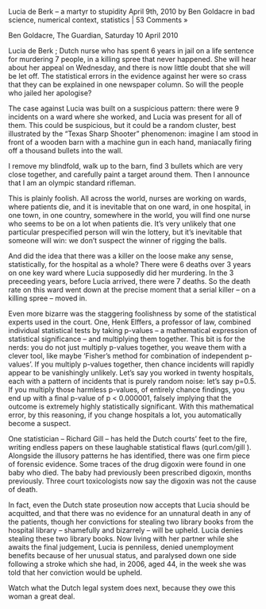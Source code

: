 Lucia de Berk – a martyr to stupidity
 April 9th, 2010 by Ben Goldacre in bad science, numerical context, statistics | 53 Comments »

Ben Goldacre, The Guardian, Saturday 10 April 2010
 
Lucia de Berk ; Dutch nurse who has spent 6 years in jail on a life sentence for murdering 7 people, in a killing spree that never happened. She will hear about her appeal on Wednesday, and there is now little doubt that she will be let off. The statistical errors in the evidence against her were so crass that they can be explained in one newspaper column. So will the people who jailed her apologise?
 
The case against Lucia was built on a suspicious pattern: there were 9 incidents on a ward where she worked, and Lucia was present for all of them. This could be suspicious, but it could be a random cluster, best illustrated by the “Texas Sharp Shooter” phenomenon: imagine I am stood in front of a wooden barn with a machine gun in each hand, maniacally firing off a thousand bullets into the wall.

I remove my blindfold, walk up to the barn, find 3 bullets which are very close together, and
carefully paint a target around them. Then I announce that I am an olympic standard rifleman.
 
This is plainly foolish. All across the world, nurses are working on wards, where patients die, and it is inevitable that on one ward, in one hospital, in one town, in one country, somewhere in the world, you will find one nurse who seems to be on a lot when patients die. It’s very unlikely that one particular prespecified person will win the lottery, but it’s inevitable that someone will win: we don’t suspect the winner of rigging the balls.
 
And did the idea that there was a killer on the loose make any sense, statistically, for the hospital as a whole? There were 6 deaths over 3 years on one key ward where Lucia supposedly did her murdering. In the 3 preceeding years, before Lucia arrived, there were 7 deaths. So the death rate on this ward went down at the precise moment
that a serial killer – on a killing spree – moved in.
 
Even more bizarre was the staggering foolishness by some of the statistical experts used in the court. One, Henk Elffers, a professor of law, combined individual statistical tests by taking
p-values – a mathematical expression of statistical significance – and multiplying them together.
This bit is for the nerds: you do not just multiply p-values together, you weave them with a
clever tool, like maybe ‘Fisher’s method for combination of independent p-values’.
If you multiply p-values together, then chance incidents will rapidly appear to be vanishingly unlikely.
Let’s say you worked in twenty hospitals, each with a pattern of incidents that is purely random noise: let’s say p=0.5. If you multiply those harmless p-values, of entirely chance findings, you end up with a final p-value of p < 0.000001, falsely implying that the outcome is extremely highly statistically significant. With this mathematical error, by this reasoning, if you change hospitals a lot, you automatically become a suspect.
 
One statistician – Richard Gill – has held the Dutch courts’ feet to the fire, writing endless papers on these laughable statistical flaws (qurl.com/gill ). Alongside the illusory patterns he has identified, there was one firm piece of forensic evidence. Some traces of the drug digoxin were found in one baby who died. The baby had previously been prescribed digoxin, months previously. Three court toxicologists now say the digoxin was not the cause of death.
 
In fact, even the Dutch state proseution now accepts that Lucia should be acquitted, and that
there was no evidence for an unnatural death in any of the patients, though her
convictions for stealing two library books from the hospital library – shamefully and bizarrely – will be upheld. Lucia denies stealing these two library books. Now living with her partner while she awaits the final judgement, Lucia is penniless, denied unemployment benefits because of her unusual status, and paralysed down one side following a stroke which she had, in 2006, aged 44, in the week she was told  that her conviction would be upheld.

Watch what the Dutch legal system does next, because they owe this woman a great deal.

